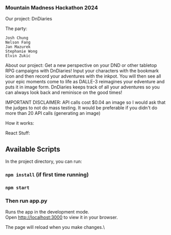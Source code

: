 ### Mountain Madness Hackathon 2024

Our project: DnDiaries

The party:

    Josh Chung
    Nelson Fang
    Jan Mazurek
    Stephanie Wong
    Elvin Zukic


About our project:
Get a new perspective on your DND or other tabletop RPG campaigns with DnDiaries!
Input your characters with the bookmark icon and then record your adventures with the inkpot.
You will then see all your epic moments come to life as DALLE-3 reimagines your edventure and puts it in image form.
DnDiaries keeps track of all your adventures so you can always look back and reminisce on the good times!

IMPORTANT DISCLAIMER: API calls cost $0.04 an image so I would ask that the judges to not do mass testing. It would be preferable if you didn't do more than 20 API calls (generating an image)
 

How it works:

React Stuff:

## Available Scripts

In the project directory, you can run:

### `npm install` (if first time running)

### `npm start`

### Then run app.py

Runs the app in the development mode.\
Open [http://localhost:3000](http://localhost:3000) to view it in your browser.

The page will reload when you make changes.\


